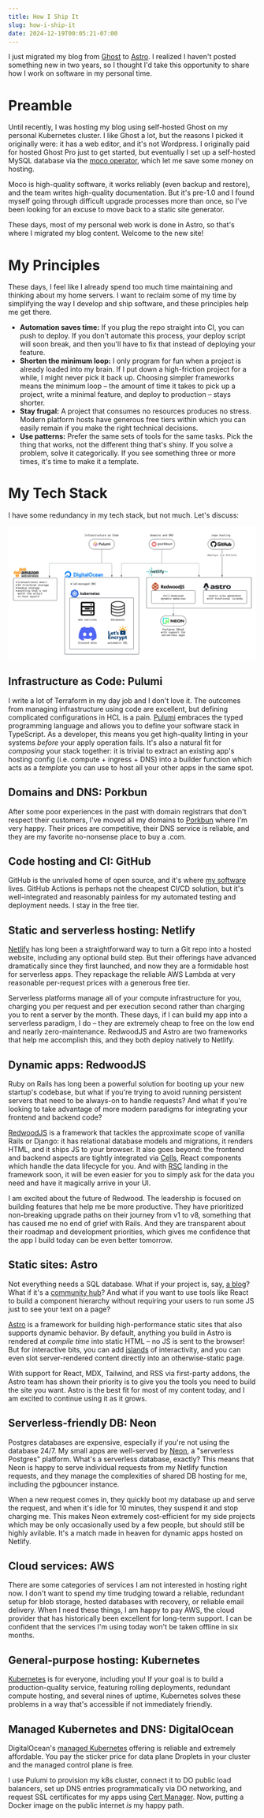 ```yaml
---
title: How I Ship It
slug: how-i-ship-it
date: 2024-12-19T00:05:21-07:00
---
```


I just migrated my blog from [Ghost](https://ghost.org/) to
[Astro](https://astro.build/). I realized I haven't posted something new in two
years, so I thought I'd take this opportunity to share how I work on software in
my personal time.

# Preamble

Until recently, I was hosting my blog using self-hosted Ghost on my personal
Kubernetes cluster. I like Ghost a lot, but the reasons I picked it originally
were: it has a web editor, and it's not Wordpress. I originally paid for hosted
Ghost Pro just to get started, but eventually I set up a self-hosted MySQL
database via the [moco operator](https://github.com/cybozu-go/moco), which let
me save some money on hosting.

Moco is high-quality software, it works reliably (even backup and restore), and
the team writes high-quality documentation. But it's pre-1.0 and I found myself
going through difficult upgrade processes more than once, so I've been looking
for an excuse to move back to a static site generator.

These days, most of my personal web work is done in Astro, so that's where I
migrated my blog content. Welcome to the new site!

# My Principles

These days, I feel like I already spend too much time maintaining and thinking
about my home servers. I want to reclaim some of my time by simplifying the way
I develop and ship software, and these principles help me get there.

- **Automation saves time:** If you plug the repo straight into CI, you can push
  to deploy. If you don't automate this process, your deploy script will soon
  break, and then you'll have to fix that instead of deploying your feature.
- **Shorten the minimum loop:** I only program for fun when a project is already
  loaded into my brain. If I put down a high-friction project for a while, I
  might never pick it back up. Choosing simpler frameworks means the minimum
  loop – the amount of time it takes to pick up a project, write a minimal
  feature, and deploy to production – stays shorter.
- **Stay frugal:** A project that consumes no resources produces no stress.
  Modern platform hosts have generous free tiers within which you can easily
  remain if you make the right technical decisions.
- **Use patterns:** Prefer the same sets of tools for the same tasks. Pick the
  thing that works, not the different thing that's shiny. If you solve a
  problem, solve it categorically. If you see something three or more times,
  it's time to make it a template.

# My Tech Stack

I have some redundancy in my tech stack, but not much. Let's discuss:

![Tech Stack](../images/tech-stack.png)

## Infrastructure as Code: Pulumi

I write a lot of Terraform in my day job and I don't love it. The outcomes from
managing infrastructure using code are excellent, but defining complicated
configurations in HCL is a pain. [Pulumi](https://www.pulumi.com/) embraces the
typed programming language and allows you to define your software stack in
TypeScript. As a developer, this means you get high-quality linting in your
systems _before_ your apply operation fails. It's also a natural fit for
_composing_ your stack together: it is trivial to extract an existing app's
hosting config (i.e. compute + ingress + DNS) into a builder function which acts
as a _template_ you can use to host all your other apps in the same spot.

## Domains and DNS: Porkbun

After some poor experiences in the past with domain registrars that don't
respect their customers, I've moved all my domains to
[Porkbun](https://porkbun.com/) where I'm very happy. Their prices are
competitive, their DNS service is reliable, and they are my favorite no-nonsense
place to buy a .com.

## Code hosting and CI: GitHub

GitHub is the unrivaled home of open source, and it's where
[my software](https://github.com/mplewis) lives. GitHub Actions is perhaps not
the cheapest CI/CD solution, but it's well-integrated and reasonably painless
for my automated testing and deployment needs. I stay in the free tier.

## Static and serverless hosting: Netlify

[Netlify](https://www.netlify.com/) has long been a straightforward way to turn
a Git repo into a hosted website, including any optional build step. But their
offerings have advanced dramatically since they first launched, and now they are
a formidable host for serverless apps. They repackage the reliable AWS Lambda at
very reasonable per-request prices with a generous free tier.

Serverless platforms manage all of your compute infrastructure for you, charging
you per request and per execution second rather than charging you to rent a
server by the month. These days, if I can build my app into a serverless
paradigm, I do – they are extremely cheap to free on the low end and nearly
zero-maintenance. RedwoodJS and Astro are two frameworks that help me accomplish
this, and they both deploy natively to Netlify.

## Dynamic apps: RedwoodJS

Ruby on Rails has long been a powerful solution for booting up your new
startup's codebase, but what if you're trying to avoid running persistent
servers that need to be always-on to handle requests? And what if you're looking
to take advantage of more modern paradigms for integrating your frontend and
backend code?

[RedwoodJS](https://redwoodjs.com/) is a framework that tackles the approximate
scope of vanilla Rails or Django: it has relational database models and
migrations, it renders HTML, and it ships JS to your browser. It also goes
beyond: the frontend and backend aspects are tightly integrated via
[Cells](https://docs.redwoodjs.com/docs/tutorial/chapter2/cells/), React
components which handle the data lifecycle for you. And with
[RSC](https://redwoodjs.com/blog/rsc-now-in-redwoodjs) landing in the framework
soon, it will be even easier for you to simply ask for the data you need and
have it magically arrive in your UI.

I am excited about the future of Redwood. The leadership is focused on building
features that help me be more productive. They have prioritized non-breaking
upgrade paths on their journey from v1 to v8, something that has caused me no
end of grief with Rails. And they are transparent about their roadmap and
development priorities, which gives me confidence that the app I build today can
be even better tomorrow.

## Static sites: Astro

Not everything needs a SQL database. What if your project is, say,
[a blog](http://kesdev.com)? What if it's a
[community hub](https://kqmunity.com/)? And what if you want to use tools like
React to build a component hierarchy without requiring your users to run some JS
just to see your text on a page?

[Astro](https://astro.build/) is a framework for building high-performance
static sites that also supports dynamic behavior. By default, anything you build
in Astro is rendered at _compile time_ into static HTML – no JS is sent to the
browser! But for interactive bits, you can add
[islands](https://docs.astro.build/en/concepts/islands/) of interactivity, and
you can even slot server-rendered content directly into an otherwise-static
page.

With support for React, MDX, Tailwind, and RSS via first-party addons, the Astro
team has shown their priority is to give you the tools you need to build the
site you want. Astro is the best fit for most of my content today, and I am
excited to continue using it as it grows.

## Serverless-friendly DB: Neon

Postgres databases are expensive, especially if you're not using the database
24/7. My small apps are well-served by [Neon](https://neon.tech/), a "serverless
Postgres" platform. What's a serverless database, exactly? This means that Neon
is happy to serve individual requests from my Netlify function requests, and
they manage the complexities of shared DB hosting for me, including the
pgbouncer instance.

When a new request comes in, they quickly boot my database up and serve the
request, and when it's idle for 10 minutes, they suspend it and stop charging
me. This makes Neon extremely cost-efficient for my side projects which may be
only occasionally used by a few people, but should still be highly avilable.
It's a match made in heaven for dynamic apps hosted on Netlify.

## Cloud services: AWS

There are some categories of services I am not interested in hosting right now.
I don't want to spend my time trudging toward a reliable, redundant setup for
blob storage, hosted databases with recovery, or reliable email delivery. When I
need these things, I am happy to pay AWS, the cloud provider that has
historically been excellent for long-term support. I can be confident that the
services I'm using today won't be taken offline in six months.

## General-purpose hosting: Kubernetes

[Kubernetes](https://kubernetes.io/) is for everyone, including you! If your
goal is to build a production-quality service, featuring rolling deployments,
redundant compute hosting, and several nines of uptime, Kubernetes solves these
problems in a way that's accessible if not immediately friendly.

## Managed Kubernetes and DNS: DigitalOcean

DigitalOcean's
[managed Kubernetes](https://www.digitalocean.com/products/kubernetes) offering
is reliable and extremely affordable. You pay the sticker price for data plane
Droplets in your cluster and the managed control plane is free.

I use Pulumi to provision my k8s cluster, connect it to DO public load
balancers, set up DNS entries programmatically via DO networking, and request
SSL certificates for my apps using
[Cert Manager](https://cert-manager.io/docs/). Now, putting a Docker image on
the public internet _is_ my happy path.
